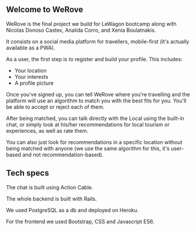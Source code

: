 ## Welcome to WeRove

WeRove is the final project we build for LeWagon bootcamp along with Nicolas Donoso Castex, Analida Corro, and Xenia Boulatnakis.

It consists on a social media platform for travellers, mobile-first (it's actually available as a PWA).

As a user, the first step is to register and build your profile. This includes:
- Your location
- Your interests
- A profile picture

Once you've signed up, you can tell WeRove where you're travelling and the platform will use an algorithm to match you with the best fits for you. You'll be able to accept or reject each of them.

After being matched, you can talk directly with the Local using the built-in chat, or simply look at his/her recommendations for local tourism or experiences, as well as rate them.

You can also just look for recommendations in a specific location without being matched with anyone (we use the same algorithm for this, it's user-based and not recommendation-based).

## Tech specs

The chat is built using Action Cable.

The whole backend is built with Rails.

We used PostgreSQL as a db and deployed on Heroku.

For the frontend we used Bootstrap, CSS and Javascript ES6.
